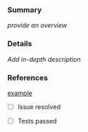 ### Summary
_provide an overview_

### Details

_Add in-depth description_

### References

[example](www.example.com)

- [ ] Issue resolved

- [ ] Tests passed
